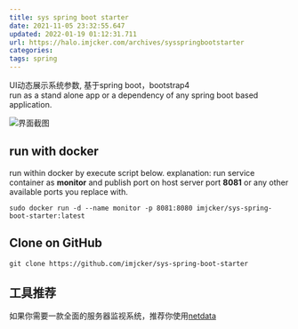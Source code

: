 ```yaml
---
title: sys spring boot starter  
date: 2021-11-05 23:32:55.647
updated: 2022-01-19 01:12:31.711
url: https://halo.imjcker.com/archives/sysspringbootstarter
categories: 
tags: spring
---
```




UI动态展示系统参数, 基于spring boot，bootstrap4  
run as a stand alone app or a dependency of any spring boot based application.  

![界面截图](https://img-blog.csdnimg.cn/2020010921574533.gif)

## run with docker
run within docker by execute script below.
explanation: run service container as **monitor** and publish port on host server port **8081** or any other available ports you replace with. 
```shell script
sudo docker run -d --name monitor -p 8081:8080 imjcker/sys-spring-boot-starter:latest
```

## Clone on GitHub
```shell
git clone https://github.com/imjcker/sys-spring-boot-starter
```
## 工具推荐
如果你需要一款全面的服务器监视系统，推荐你使用[netdata](https://netdata.cloud)